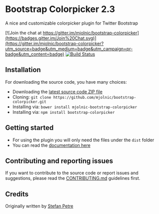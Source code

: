 # Bootstrap Colorpicker 2.3

A nice and customizable colorpicker plugin for Twitter Bootstrap

[![Join the chat at https://gitter.im/mjolnic/bootstrap-colorpicker](https://badges.gitter.im/Join%20Chat.svg)](https://gitter.im/mjolnic/bootstrap-colorpicker?utm_source=badge&utm_medium=badge&utm_campaign=pr-badge&utm_content=badge) [![Build Status](https://travis-ci.org/mjolnic/bootstrap-colorpicker.png)](https://travis-ci.org/mjolnic/bootstrap-colorpicker)
 
## Installation
For downloading the source code, you have many choices:

- Downloading the [latest source code ZIP file](https://github.com/mjolnic/bootstrap-colorpicker/archive/master.zip)
- Cloning: `git clone https://github.com/mjolnic/bootstrap-colorpicker.git`
- Installing via: `bower install mjolnic-bootstrap-colorpicker`
- Installing via: `npm install bootstrap-colorpicker`

## Getting started
- For using the plugin you will only need the files under the `dist` folder
- You can read the [documentation here](http://mjolnic.github.io/bootstrap-colorpicker/)

## Contributing and reporting issues
If you want to contribute to the source code or report issues and suggestions, please read the [CONTRIBUTING.md](CONTRIBUTING.md) guidelines first.

## Credits
Originally written by [Stefan Petre](http://www.eyecon.ro/)
